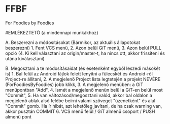 # FFBF
For Foodies by Foodies

#EMLÉKEZTETŐ (a mindennapi munkákhoz)


A. Beszerezni a módosításokat (Bármikor, az aktuális állapotokat beszerezni)
    1. Fent VCS menü,
    2. Azon belül GiT menü,
    3. Azon belül PULL opció
    (4. Ki kell választani az origin/master-t, ha nincs ott, akkor frissíteni és utána kiválasztani)

B. Megosztani a te módosításaidat (és esetenként egyből leszedi másokét is)
    1. Bal felül az Android fájlok felett lenyitni a fülecskét és Android-ról Project-re állítani,
    2. A megjelenő Project lista legtetején a projekt NEVÉRE (ForFoodiesByFoodies) jobb klikk,
    3. A megjelenő menüben: a GiT menüpontban "Add",
    4. Ismét a megjelenő menün belül a GiT-en belül most "Commit",
    5. Ha van változásod/megosztani valód, akkor bal oldalon a megjelenő ablak alsó felébe
        beírni valami szöveget "üzenetként" és alul "Commit" gomb. Ha ír hibát, azt lehetőleg
        javítani, de ha csak warning van, akkor pusztán COMMIT
    6. VCS menü felül / GiT almenü csoport / PUSH almenü pont
